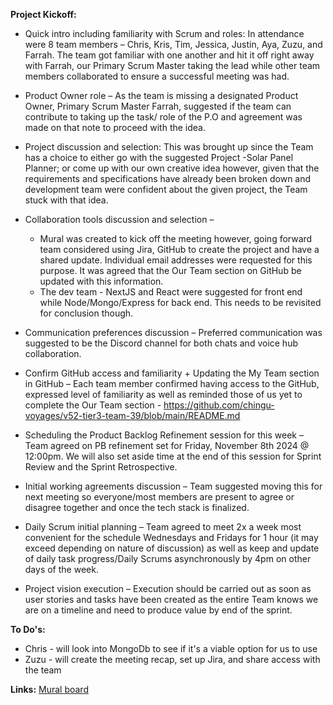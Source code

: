 **Project Kickoff:**
* Quick intro including familiarity with Scrum and roles:
In attendance were 8 team members – Chris, Kris, Tim, Jessica, Justin, Aya, Zuzu, and Farrah. The team got familiar with one another and hit it off right away with Farrah, our Primary Scrum Master taking the lead while other team members collaborated to ensure a successful meeting was had.

* Product Owner role – As the team is missing a designated Product Owner, Primary Scrum Master Farrah, suggested if the team can contribute to taking up the task/ role of the P.O and agreement was made on that note to proceed with the idea.

* Project discussion and selection: This was brought up since the Team has a choice to either go with the suggested Project -Solar Panel Planner; or come up with our own creative idea however, given that the requirements and specifications have already been broken down and development team were confident about the given project, the Team stuck with that idea.

* Collaboration tools discussion and selection – 
  * Mural was created to kick off the meeting however, going forward team considered using Jira, GitHub to create the project and have a shared update. Individual email addresses were requested for this purpose. It was agreed that the Our Team section on GitHub be updated with this information.
  * The dev team - NextJS and React were suggested for front end while Node/Mongo/Express for back end. This needs to be revisited for conclusion though.

* Communication preferences discussion – Preferred communication was suggested to be the Discord channel for both chats and voice hub collaboration.

* Confirm GitHub access and familiarity + Updating the My Team section in GitHub – Each team member confirmed having access to the GitHub, expressed level of familiarity as well as reminded those of us yet to complete the Our Team section  - https://github.com/chingu-voyages/v52-tier3-team-39/blob/main/README.md

* Scheduling the Product Backlog Refinement session for this week – Team agreed on PB refinement set for Friday, November 8th 2024 @ 12:00pm. We will also set aside time at the end of this session for Sprint Review and the Sprint Retrospective.
 
* Initial working agreements discussion – Team suggested moving this for next meeting so everyone/most members are present to agree or disagree together and once the tech stack is finalized.
 
* Daily Scrum initial planning – Team agreed to meet 2x a week most convenient for the schedule Wednesdays and Fridays for 1 hour (it may exceed depending on nature of discussion) as well as keep and update of daily task progress/Daily Scrums asynchronously by 4pm on other days of the week.

* Project vision execution – Execution should be carried out as soon as user stories and tasks have been created as the entire Team knows we are on a timeline and need to produce value by end of the sprint.

**To Do's:**
* Chris - will look into MongoDb to see if it's a viable option for us to use
* Zuzu - will create the meeting recap, set up Jira, and share access with the team

**Links:**
[Mural board](https://app.mural.co/t/chinguv53t39s1projectkickoff3092/m/chinguv53t39s1projectkickoff3092/1730908212143/99eeb32bd88fa262c16346d6c298e65c107cb169)
